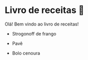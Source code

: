 # Livro de receitas 🥘



Olá! Bem vindo ao livro de receitas!



- Strogonoff de frango
- Pavê

- Bolo cenoura
